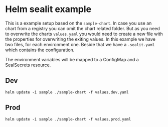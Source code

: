 # Helm sealit example

This is a example setup based on the `sample-chart`. 
In case you use an chart from a registry you can omit the chart related folder.
But as you need to overwrite the charts `values.yaml` you would need to create a new file with the properties for overwriting the exiting values.
In this example we have two files, for each environment one.
Beside that we have a `.sealit.yaml` which contains the configuration.

The environment variables will be mapped to a ConfigMap and a SealSecrets resource.

## Dev

`helm update -i sample ./sample-chart -f values.dev.yaml`

## Prod

`helm update -i sample ./sample-chart -f values.prod.yaml`